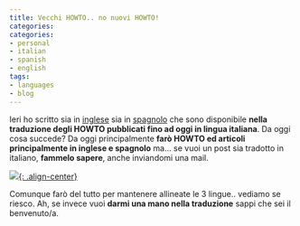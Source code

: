 ```yaml
---
title: Vecchi HOWTO.. no nuovi HOWTO!
categories:
categories:
- personal
- italian
- spanish
- english
tags:
- languages
- blog
---
```

Ieri ho scritto sia in [inglese]({{site.url}}/2011/03/01/old-howtos-which-translate/ "Old HOWTOs.. Which translate?" )
sia in [spagnolo]({{site.url}}/es/2011/03/01/viejos-howto-%c2%bfcual-traducir/ "Viejos HOWTO.. ¿cual traducir?" )
che sono disponibile **nella traduzione degli HOWTO pubblicati fino ad oggi
in lingua italiana**. Da oggi cosa succede? Da oggi principalmente **farò HOWTO
ed articoli principalmente in inglese e spagnolo** ma... se vuoi un post sia
tradotto in italiano, **fammelo sapere**, anche inviandomi una mail.

[![]({{site.url}}/assets/images/howtocc.jpg){: .align-center}]({{site.url}}/assets/images/howtocc.jpg)

Comunque farò del tutto per mantenere allineate le 3 lingue.. vediamo se
riesco. Ah, se invece vuoi **darmi una mano nella traduzione** sappi che sei
il benvenuto/a.
